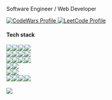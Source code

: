 <article>
    <section>
        <p>Software Engineer / Web Developer</p>
        <a href="https://www.codewars.com/users/FrostFree">
            <img title="CodeWars Profile"
                 src="https://www.codewars.com/users/FrostFree/badges/small"/>
        </a>
        <a href="https://leetcode.com/Fr0stFree/">
            <img title="LeetCode Profile"
                 src="https://img.shields.io/badge/dynamic/json?style=social&labelColor=black&color=%23ffa116&label=LeetCode&query=solved&url=https%3A%2F%2Fleetcode-badge.vercel.app%2Fapi%2Fusers%2FFr0stFree&logo=leetcode&logoColor=yellow"/>
        </a>
    </section>
    <section>
        <h4>Tech stack</h4>
        <div style="display: flex">
            <a href="https://www.python.org/">
                <img src="https://img.shields.io/badge/python-3670A0?style=for-the-badge&logo=python&logoColor=ffdd54"/>
            </a>
            <a href="https://www.gnu.org/software/bash/manual/bash.html">
                <img src="https://img.shields.io/badge/shell_script-%23121011.svg?style=for-the-badge&logo=gnu-bash&logoColor=white"/>
            </a>
            <a href="https://developer.mozilla.org/en-US/docs/Web/JavaScript">
                <img src="https://img.shields.io/badge/javascript-%23323330.svg?style=for-the-badge&logo=javascript&logoColor=%23F7DF1E"/>
            </a>
            <a href="https://www.typescriptlang.org/">
                <img src="https://img.shields.io/badge/typescript-%23007ACC.svg?style=for-the-badge&logo=typescript&logoColor=white"/>
            </a>
        </div>
        <div style="display: flex">
            <a href="https://fastapi.tiangolo.com/">
                <img src="https://img.shields.io/badge/FastAPI-005571?style=for-the-badge&logo=fastapi"/>
            </a>
            <a href="https://www.djangoproject.com/">
                <img src="https://img.shields.io/badge/Django-092E20?style=for-the-badge&logo=django&logoColor=green"/>
            </a>
            <a href="https://react.dev/">
                <img src="https://img.shields.io/badge/react-%2320232a.svg?style=for-the-badge&logo=react&logoColor=%2361DAFB"/>
            </a>
            <a href="https://nodejs.org/en">
                <img src="https://img.shields.io/badge/node.js-6DA55F?style=for-the-badge&logo=node.js&logoColor=white"/>
            </a>
        </div>
        <div style="display: flex">
            <a href="https://www.postgresql.org/">
                <img src="https://img.shields.io/badge/postgres-%23316192.svg?style=for-the-badge&logo=postgresql&logoColor=white"/>
            </a>
            <a href="https://www.mongodb.com/">
                <img src="https://img.shields.io/badge/MongoDB-%234ea94b.svg?style=for-the-badge&logo=mongodb&logoColor=white"/>
            </a>
            <a href="https://redis.io/">
                <img src="https://img.shields.io/badge/redis-%23DD0031.svg?style=for-the-badge&logo=redis&logoColor=white"/>
            </a>
            <a href="https://www.elastic.co/elasticsearch/">
                <img src="https://img.shields.io/badge/-ElasticSearch-005571?style=for-the-badge&logo=elasticsearch"/>
            </a>
        </div>
        <div style="display: flex">
            <a href="https://www.rabbitmq.com/">
                <img src="https://img.shields.io/badge/Rabbitmq-FF6600?style=for-the-badge&logo=rabbitmq&logoColor=white"/>
            </a>
            <a href="https://kafka.apache.org/">
                <img src="https://img.shields.io/badge/Apache%20Kafka-000?style=for-the-badge&logo=apachekafka"/>
            </a>
        </div>
        <div style="display: flex">
            <a href="https://docs.celeryq.dev/en/stable/">
                <img src="https://img.shields.io/badge/celery-%23a9cc54.svg?style=for-the-badge&logo=celery&logoColor=ddf4a4"/>
            </a>
            <a href="https://www.nginx.com/">
                <img src="https://img.shields.io/badge/nginx-%23009639.svg?style=for-the-badge&logo=nginx&logoColor=white"/>
            </a>
        </div>
        <div style="display: flex">
            <a href="https://www.docker.com/">
                <img src="https://img.shields.io/badge/docker-%230db7ed.svg?style=for-the-badge&logo=docker&logoColor=white"/>
            </a>
            <a href="">
                <img src="https://img.shields.io/badge/kubernetes-%23326ce5.svg?style=for-the-badge&logo=kubernetes&logoColor=white"/>
            </a>
            <a href="">
                <img src="https://img.shields.io/badge/jenkins-%232C5263.svg?style=for-the-badge&logo=jenkins&logoColor=white"/>
            </a>
            <!--     <a href="">
                  <img src="https://img.shields.io/badge/ansible-%231A1918.svg?style=for-the-badge&logo=ansible&logoColor=white" />
                </a> -->
            <a href="https://cloud.yandex.com/en-ru">
                <img src="https://img.shields.io/badge/Yandex.Cloud-FC3F1D?&style=for-the-badge&logoColor=white&logo=googlecloud"/>
            </a>
        </div>
    </section>
    <br>
    <img src="https://github-readme-stats.vercel.app/api/top-langs/?username=fr0stfree&theme=blue-green"/>
</article>

